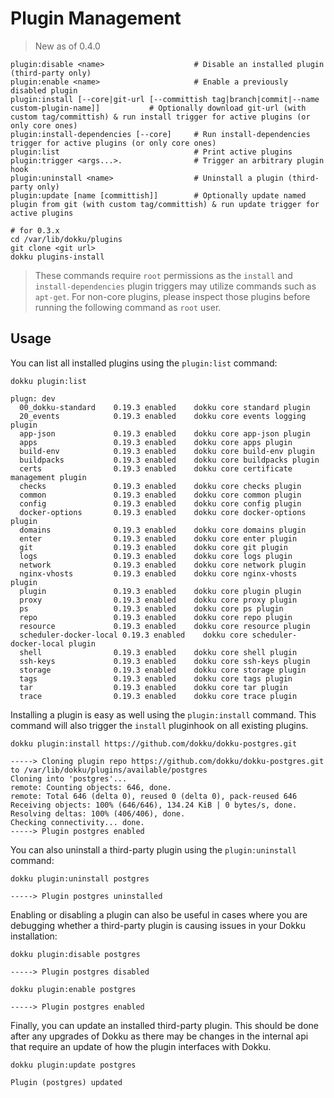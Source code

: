 # Plugin Management

> New as of 0.4.0

```
plugin:disable <name>                    # Disable an installed plugin (third-party only)
plugin:enable <name>                     # Enable a previously disabled plugin
plugin:install [--core|git-url [--committish tag|branch|commit|--name custom-plugin-name]]           # Optionally download git-url (with custom tag/committish) & run install trigger for active plugins (or only core ones)
plugin:install-dependencies [--core]     # Run install-dependencies trigger for active plugins (or only core ones)
plugin:list                              # Print active plugins
plugin:trigger <args...>.                # Trigger an arbitrary plugin hook
plugin:uninstall <name>                  # Uninstall a plugin (third-party only)
plugin:update [name [committish]]        # Optionally update named plugin from git (with custom tag/committish) & run update trigger for active plugins
```

```shell
# for 0.3.x
cd /var/lib/dokku/plugins
git clone <git url>
dokku plugins-install
```

> These commands require `root` permissions as the `install` and `install-dependencies` plugin triggers may utilize commands such as `apt-get`. For non-core plugins, please inspect those plugins before running the following command as `root` user.

## Usage

You can list all installed plugins using the `plugin:list` command:

```shell
dokku plugin:list
```

```
plugn: dev
  00_dokku-standard    0.19.3 enabled    dokku core standard plugin
  20_events            0.19.3 enabled    dokku core events logging plugin
  app-json             0.19.3 enabled    dokku core app-json plugin
  apps                 0.19.3 enabled    dokku core apps plugin
  build-env            0.19.3 enabled    dokku core build-env plugin
  buildpacks           0.19.3 enabled    dokku core buildpacks plugin
  certs                0.19.3 enabled    dokku core certificate management plugin
  checks               0.19.3 enabled    dokku core checks plugin
  common               0.19.3 enabled    dokku core common plugin
  config               0.19.3 enabled    dokku core config plugin
  docker-options       0.19.3 enabled    dokku core docker-options plugin
  domains              0.19.3 enabled    dokku core domains plugin
  enter                0.19.3 enabled    dokku core enter plugin
  git                  0.19.3 enabled    dokku core git plugin
  logs                 0.19.3 enabled    dokku core logs plugin
  network              0.19.3 enabled    dokku core network plugin
  nginx-vhosts         0.19.3 enabled    dokku core nginx-vhosts plugin
  plugin               0.19.3 enabled    dokku core plugin plugin
  proxy                0.19.3 enabled    dokku core proxy plugin
  ps                   0.19.3 enabled    dokku core ps plugin
  repo                 0.19.3 enabled    dokku core repo plugin
  resource             0.19.3 enabled    dokku core resource plugin
  scheduler-docker-local 0.19.3 enabled    dokku core scheduler-docker-local plugin
  shell                0.19.3 enabled    dokku core shell plugin
  ssh-keys             0.19.3 enabled    dokku core ssh-keys plugin
  storage              0.19.3 enabled    dokku core storage plugin
  tags                 0.19.3 enabled    dokku core tags plugin
  tar                  0.19.3 enabled    dokku core tar plugin
  trace                0.19.3 enabled    dokku core trace plugin
```

Installing a plugin is easy as well using the `plugin:install` command. This command will also trigger the `install` pluginhook on all existing plugins.

```shell
dokku plugin:install https://github.com/dokku/dokku-postgres.git
```

```
-----> Cloning plugin repo https://github.com/dokku/dokku-postgres.git to /var/lib/dokku/plugins/available/postgres
Cloning into 'postgres'...
remote: Counting objects: 646, done.
remote: Total 646 (delta 0), reused 0 (delta 0), pack-reused 646
Receiving objects: 100% (646/646), 134.24 KiB | 0 bytes/s, done.
Resolving deltas: 100% (406/406), done.
Checking connectivity... done.
-----> Plugin postgres enabled
```

You can also uninstall a third-party plugin using the `plugin:uninstall` command:

```shell
dokku plugin:uninstall postgres
```

```
-----> Plugin postgres uninstalled
```

Enabling or disabling a plugin can also be useful in cases where you are debugging whether a third-party plugin is causing issues in your Dokku installation:

```shell
dokku plugin:disable postgres
```

```
-----> Plugin postgres disabled
```

```shell
dokku plugin:enable postgres
```

```
-----> Plugin postgres enabled
```

Finally, you can update an installed third-party plugin. This should be done after any upgrades of Dokku as there may be changes in the internal api that require an update of how the plugin interfaces with Dokku.

```shell
dokku plugin:update postgres
```

```
Plugin (postgres) updated
```
